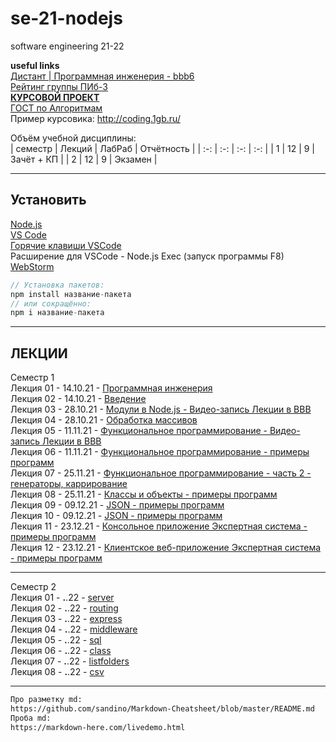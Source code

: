 # se-21-nodejs  

software engineering 21-22  

**useful links**  
[Дистант | Программная инженерия - bbb6](https://bbb6.psaa.ru/b/76k-oto-gpt-xpb)  
[Рейтинг группы ПИб-3](https://docs.google.com/spreadsheets/d/1V9An642lHUishsy4kFHOG-jd8mUmNjvBxWirgjTjjVs/edit?usp=sharing)  
[**КУРСОВОЙ ПРОЕКТ**](https://github.com/permCoding/se-21-nodejs/tree/main/CourseProject)  
[ГОСТ по Алгоритмам](https://pcoding.ru/gost/GOST_19.701-90_%D0%90%D0%BB%D0%B3%D0%BE%D1%80%D0%B8%D1%82%D0%BC%D1%8B.pdf)  
Пример курсовика: http://coding.1gb.ru/  

Объём учебной дисциплины:  
| семестр | Лекций | ЛабРаб | Отчётность |
| :-: | :-: | :-: | :-: |
| 1 | 12 | 9 | Зачёт + КП |
| 2 | 12 | 9 | Экзамен |

---  

## Установить  

[Node.js](https://nodejs.org/)  
[VS Code](https://code.visualstudio.com/)  
[Горячие клавиши VSCode](docs/VSCodeHotKeys.md)  
Расширение для VSCode - Node.js Exec (запуск программы F8)  
[WebStorm](https://www.jetbrains.com/ru-ru/webstorm/)  

```js
// Установка пакетов:  
npm install название-пакета  
// или сокращённо:  
npm i название-пакета  
```

---  

## ЛЕКЦИИ  

Семестр 1  
Лекция 01 - 14.10.21 - [Программная инженерия](https://docs.google.com/presentation/d/1fJ3FA3rolKLPQhsjJaUgCpl53H-k6FthlGoa6kzm3bs/edit?usp=sharing)  
Лекция 02 - 14.10.21 - [Введение](https://github.com/permCoding/se-21-nodejs/tree/main/theme-01-io)  
Лекция 03 - 28.10.21 - [Модули в Node.js - Видео-запись Лекции в BBB](https://bbb6.psaa.ru/playback/presentation/2.3/f4fd494c27cf032e06779c00db49cb30d43675a7-1635396294019)  
Лекция 04 - 28.10.21 - [Обработка массивов](https://github.com/permCoding/se-21-nodejs/tree/main/theme-02-array)  
Лекция 05 - 11.11.21 - [Функциональное программирование - Видео-запись Лекции в BBB](https://bbb6.psaa.ru/playback/presentation/2.3/f4fd494c27cf032e06779c00db49cb30d43675a7-1636599886789)  
Лекция 06 - 11.11.21 - [Функциональное программирование - примеры программ](https://github.com/permCoding/se-21-nodejs/tree/main/theme-03-func-coding)  
Лекция 07 - 25.11.21 - [Функциональное программирование - часть 2 - генераторы, каррирование](https://github.com/permCoding/se-21-nodejs/tree/main/theme-03-func-coding/part-2)  
Лекция 08 - 25.11.21 - [Классы и объекты - примеры программ](https://github.com/permCoding/se-21-nodejs/tree/main/theme-04-objects/01-obj)  
Лекция 09 - 09.12.21 - [JSON - примеры программ](https://github.com/permCoding/se-21-nodejs/tree/main/theme-04-objects/02-json)  
Лекция 10 - 09.12.21 - [JSON - примеры программ](https://github.com/permCoding/se-21-nodejs/tree/main/theme-04-objects/02-json)  
Лекция 11 - 23.12.21 - [Консольное приложение Экспертная система - примеры программ](https://github.com/permCoding/se-21-nodejs/tree/main/theme-05-expsist)  
Лекция 12 - 23.12.21 - [Клиентское веб-приложение Экспертная система - примеры программ](https://github.com/permCoding/se-21-nodejs/tree/main/theme-05-expsist)  

---  

Семестр 2  
Лекция 01 - __.__.22 - [server](https://github.com/permCoding/se-21-nodejs/part-2/themes)  
Лекция 02 - __.__.22 - [routing](https://github.com/permCoding/se-21-nodejs/part-2/themes)  
Лекция 03 - __.__.22 - [express](https://github.com/permCoding/se-21-nodejs/part-2/themes)  
Лекция 04 - __.__.22 - [middleware](https://github.com/permCoding/se-21-nodejs/part-2/themes)  
Лекция 05 - __.__.22 - [sql](https://github.com/permCoding/se-21-nodejs/part-2/themes)  
Лекция 06 - __.__.22 - [class](https://github.com/permCoding/se-21-nodejs/part-2/themes)  
Лекция 07 - __.__.22 - [listfolders](https://github.com/permCoding/se-21-nodejs/part-2/themes)  
Лекция 08 - __.__.22 - [csv](https://github.com/permCoding/se-21-nodejs/part-2/themes)  

---  

```txt
Про разметку md:  
https://github.com/sandino/Markdown-Cheatsheet/blob/master/README.md  
Проба md:  
https://markdown-here.com/livedemo.html  
```
